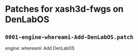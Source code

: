 # Patches for xash3d-fwgs on DenLabOS

## `0001-engine-whereami-Add-DenLabOS.patch`

engine: whereami: Add DenLabOS


